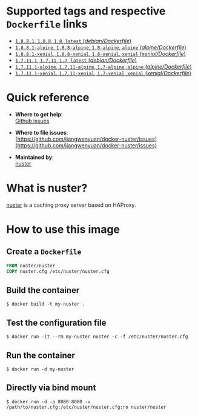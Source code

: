 # Supported tags and respective `Dockerfile` links

- [`1.8.8.1`, `1.8.8`, `1.8`, `latest` (*debian/Dockerfile*)](https://github.com/jiangwenyuan/docker-nuster/blob/master/jessie/Dockerfile)
- [`1.8.8.1-alpine`, `1.8.8-alpine`, `1.8-alpine`, `alpine` (*alpine/Dockerfile*)](https://github.com/jiangwenyuan/docker-nuster/blob/master/alpine/Dockerfile)
- [`1.8.8.1-xenial`, `1.8.8-xenial`, `1.8-xenial`, `xenial` (*xenial/Dockerfile*)](https://github.com/jiangwenyuan/docker-nuster/blob/master/xenial/Dockerfile)
- [`1.7.11.1`, `1.7.11`, `1.7`, `latest` (*debian/Dockerfile*)](https://github.com/jiangwenyuan/docker-nuster/blob/v1.7/jessie/Dockerfile)
- [`1.7.11.1-alpine`, `1.7.11-alpine`, `1.7-alpine`, `alpine` (*alpine/Dockerfile*)](https://github.com/jiangwenyuan/docker-nuster/blob/v1.7/alpine/Dockerfile)
- [`1.7.11.1-xenial`, `1.7.11-xenial`, `1.7-xenial`, `xenial` (*xenial/Dockerfile*)](https://github.com/jiangwenyuan/docker-nuster/blob/v1.7/xenial/Dockerfile)

# Quick reference

- **Where to get help**:  
  [Github issues](https://github.com/jiangwenyuan/nuster/issues)

- **Where to file issues**:  
  [https://github.com/jiangwenyuan/docker-nuster/issues](https://github.com/jiangwenyuan/docker-nuster/issues)

- **Maintained by**:  
  [nuster](https://github.com/jiangwenyuan)

# What is nuster?

[nuster](https://github.com/jiangwenyuan/nuster) is a caching proxy server based on HAProxy.


# How to use this image

## Create a `Dockerfile`

```Dockerfile
FROM nuster/nuster
COPY nuster.cfg /etc/nuster/nuster.cfg
```

## Build the container

```console
$ docker build -t my-nuster .
```

## Test the configuration file

```console
$ docker run -it --rm my-nuster nuster -c -f /etc/nuster/nuster.cfg
```

## Run the container

```console
$ docker run -d my-nuster
```

## Directly via bind mount

```console
$ docker run -d -p 8080:8080 -v /path/to/nuster.cfg:/etc/nuster/nuster.cfg:ro nuster/nuster
```
